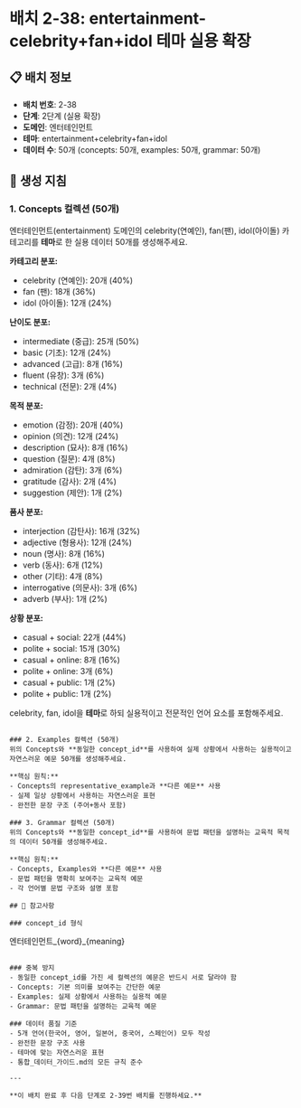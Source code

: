 # 배치 2-38: entertainment-celebrity+fan+idol 테마 실용 확장

## 📋 배치 정보
- **배치 번호**: 2-38
- **단계**: 2단계 (실용 확장)
- **도메인**: 엔터테인먼트
- **테마**: entertainment+celebrity+fan+idol
- **데이터 수**: 50개 (concepts: 50개, examples: 50개, grammar: 50개)

## 🎯 생성 지침

### 1. Concepts 컬렉션 (50개)
엔터테인먼트(entertainment) 도메인의 celebrity(연예인), fan(팬), idol(아이돌) 카테고리를 **테마**로 한 실용 데이터 50개를 생성해주세요.

**카테고리 분포:**
- celebrity (연예인): 20개 (40%)
- fan (팬): 18개 (36%)
- idol (아이돌): 12개 (24%)

**난이도 분포:**
- intermediate (중급): 25개 (50%)
- basic (기초): 12개 (24%)
- advanced (고급): 8개 (16%)
- fluent (유창): 3개 (6%)
- technical (전문): 2개 (4%)

**목적 분포:**
- emotion (감정): 20개 (40%)
- opinion (의견): 12개 (24%)
- description (묘사): 8개 (16%)
- question (질문): 4개 (8%)
- admiration (감탄): 3개 (6%)
- gratitude (감사): 2개 (4%)
- suggestion (제안): 1개 (2%)

**품사 분포:**
- interjection (감탄사): 16개 (32%)
- adjective (형용사): 12개 (24%)
- noun (명사): 8개 (16%)
- verb (동사): 6개 (12%)
- other (기타): 4개 (8%)
- interrogative (의문사): 3개 (6%)
- adverb (부사): 1개 (2%)

**상황 분포:**
- casual + social: 22개 (44%)
- polite + social: 15개 (30%)
- casual + online: 8개 (16%)
- polite + online: 3개 (6%)
- casual + public: 1개 (2%)
- polite + public: 1개 (2%)

celebrity, fan, idol을 **테마**로 하되 실용적이고 전문적인 언어 요소를 포함해주세요.

```

### 2. Examples 컬렉션 (50개)
위의 Concepts와 **동일한 concept_id**를 사용하여 실제 상황에서 사용하는 실용적이고 자연스러운 예문 50개를 생성해주세요.

**핵심 원칙:**
- Concepts의 representative_example과 **다른 예문** 사용
- 실제 일상 상황에서 사용하는 자연스러운 표현
- 완전한 문장 구조 (주어+동사 포함)

### 3. Grammar 컬렉션 (50개)
위의 Concepts와 **동일한 concept_id**를 사용하여 문법 패턴을 설명하는 교육적 목적의 데이터 50개를 생성해주세요.

**핵심 원칙:**
- Concepts, Examples와 **다른 예문** 사용
- 문법 패턴을 명확히 보여주는 교육적 예문
- 각 언어별 문법 구조와 설명 포함

## 📝 참고사항

### concept_id 형식
```
엔터테인먼트_{word}_{meaning}
```

### 중복 방지
- 동일한 concept_id를 가진 세 컬렉션의 예문은 반드시 서로 달라야 함
- Concepts: 기본 의미를 보여주는 간단한 예문
- Examples: 실제 상황에서 사용하는 실용적 예문  
- Grammar: 문법 패턴을 설명하는 교육적 예문

### 데이터 품질 기준
- 5개 언어(한국어, 영어, 일본어, 중국어, 스페인어) 모두 작성
- 완전한 문장 구조 사용
- 테마에 맞는 자연스러운 표현
- 통합_데이터_가이드.md의 모든 규칙 준수

---

**이 배치 완료 후 다음 단계로 2-39번 배치를 진행하세요.**